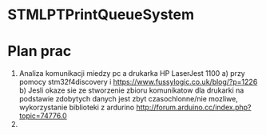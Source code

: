 # STMLPTPrintQueueSystem
# Plan prac
1. Analiza komunikacji miedzy pc a drukarka HP LaserJest 1100
a) przy pomocy stm32f4discovery i https://www.fussylogic.co.uk/blog/?p=1226
b) Jesli okaze sie ze stworzenie zbioru komunikatow dla drukarki na podstawie zdobytych danych jest zbyt czasochlonne/nie mozliwe, wykorzystanie biblioteki z ardurino http://forum.arduino.cc/index.php?topic=74776.0
2. 
